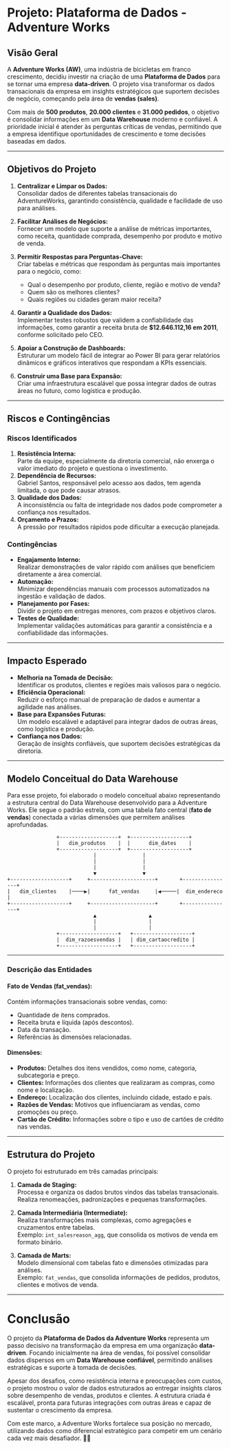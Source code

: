 # Projeto: Plataforma de Dados - Adventure Works

## **Visão Geral**
A **Adventure Works (AW)**, uma indústria de bicicletas em franco crescimento, decidiu investir na criação de uma **Plataforma de Dados** para se tornar uma empresa **data-driven**. O projeto visa transformar os dados transacionais da empresa em insights estratégicos que suportem decisões de negócio, começando pela área de **vendas (sales)**. 

Com mais de **500 produtos**, **20.000 clientes** e **31.000 pedidos**, o objetivo é consolidar informações em um **Data Warehouse** moderno e confiável. A prioridade inicial é atender às perguntas críticas de vendas, permitindo que a empresa identifique oportunidades de crescimento e tome decisões baseadas em dados.

---

## **Objetivos do Projeto**

1. **Centralizar e Limpar os Dados:**  
   Consolidar dados de diferentes tabelas transacionais do AdventureWorks, garantindo consistência, qualidade e facilidade de uso para análises.

2. **Facilitar Análises de Negócios:**  
   Fornecer um modelo que suporte a análise de métricas importantes, como receita, quantidade comprada, desempenho por produto e motivo de venda.

3. **Permitir Respostas para Perguntas-Chave:**  
   Criar tabelas e métricas que respondam às perguntas mais importantes para o negócio, como:
   - Qual o desempenho por produto, cliente, região e motivo de venda?
   - Quem são os melhores clientes?
   - Quais regiões ou cidades geram maior receita?

4. **Garantir a Qualidade dos Dados:**  
   Implementar testes robustos que validem a confiabilidade das informações, como garantir a receita bruta de **$12.646.112,16 em 2011**, conforme solicitado pelo CEO.

5. **Apoiar a Construção de Dashboards:**  
   Estruturar um modelo fácil de integrar ao Power BI para gerar relatórios dinâmicos e gráficos interativos que respondam a KPIs essenciais.

6. **Construir uma Base para Expansão:**  
   Criar uma infraestrutura escalável que possa integrar dados de outras áreas no futuro, como logística e produção.

---

## **Riscos e Contingências**

### **Riscos Identificados**
1. **Resistência Interna:**  
   Parte da equipe, especialmente da diretoria comercial, não enxerga o valor imediato do projeto e questiona o investimento.  
2. **Dependência de Recursos:**  
   Gabriel Santos, responsável pelo acesso aos dados, tem agenda limitada, o que pode causar atrasos.  
3. **Qualidade dos Dados:**  
   A inconsistência ou falta de integridade nos dados pode comprometer a confiança nos resultados.  
4. **Orçamento e Prazos:**  
   A pressão por resultados rápidos pode dificultar a execução planejada.

### **Contingências**
- **Engajamento Interno:**  
   Realizar demonstrações de valor rápido com análises que beneficiem diretamente a área comercial.  
- **Automação:**  
   Minimizar dependências manuais com processos automatizados na ingestão e validação de dados.  
- **Planejamento por Fases:**  
   Dividir o projeto em entregas menores, com prazos e objetivos claros.  
- **Testes de Qualidade:**  
   Implementar validações automáticas para garantir a consistência e a confiabilidade das informações.

---

## **Impacto Esperado**
- **Melhoria na Tomada de Decisão:**  
   Identificar os produtos, clientes e regiões mais valiosos para o negócio.  
- **Eficiência Operacional:**  
   Reduzir o esforço manual de preparação de dados e aumentar a agilidade nas análises.  
- **Base para Expansões Futuras:**  
   Um modelo escalável e adaptável para integrar dados de outras áreas, como logística e produção.  
- **Confiança nos Dados:**  
   Geração de insights confiáveis, que suportem decisões estratégicas da diretoria.
---

## **Modelo Conceitual do Data Warehouse**

Para esse projeto, foi elaborado o modelo conceitual abaixo representando a estrutura central do Data Warehouse desenvolvido para a Adventure Works. Ele segue o padrão estrela, com uma tabela fato central (**fato de vendas**) conectada a várias dimensões que permitem análises aprofundadas.

```plaintext
                +-------------------+  +-------------------+   
                |   dim_produtos    |  |      dim_dates    |
                +-------------------+  +-------------------+
                            |               |
                            |               |
                            |               |
                            ▼               ▼
+-------------------+     +---------------------+       +----------------+
|   dim_clientes    |────▶|      fat_vendas     |◀─────|  dim_endereco  |
+-------------------+     +---------------------+       +----------------+
                            ▲                 ▲
                            |                 |
                            |                 |
                +-------------------+   +-------------------+
                |  dim_razoesvendas |   | dim_cartaocredito |
                +-------------------+   +-------------------+
```
---
### **Descrição das Entidades**

#### **Fato de Vendas (fat_vendas):**
Contém informações transacionais sobre vendas, como:
- Quantidade de itens comprados.
- Receita bruta e líquida (após descontos).
- Data da transação.
- Referências às dimensões relacionadas.

#### **Dimensões:**
- **Produtos:** Detalhes dos itens vendidos, como nome, categoria, subcategoria e preço.
- **Clientes:** Informações dos clientes que realizaram as compras, como nome e localização.
- **Endereço:** Localização dos clientes, incluindo cidade, estado e país.
- **Razões de Vendas:** Motivos que influenciaram as vendas, como promoções ou preço.
- **Cartão de Crédito:** Informações sobre o tipo e uso de cartões de crédito nas vendas.

---

## **Estrutura do Projeto**

O projeto foi estruturado em três camadas principais:

1. **Camada de Staging:**  
   Processa e organiza os dados brutos vindos das tabelas transacionais. Realiza renomeações, padronizações e pequenas transformações.

2. **Camada Intermediária (Intermediate):**  
   Realiza transformações mais complexas, como agregações e cruzamentos entre tabelas.  
   Exemplo: `int_salesreason_agg`, que consolida os motivos de venda em formato binário.

3. **Camada de Marts:**  
   Modelo dimensional com tabelas fato e dimensões otimizadas para análises.  
   Exemplo: `fat_vendas`, que consolida informações de pedidos, produtos, clientes e motivos de venda.

---

# **Conclusão**

O projeto da **Plataforma de Dados da Adventure Works** representa um passo decisivo na transformação da empresa em uma organização **data-driven**. Focando inicialmente na área de vendas, foi possível consolidar dados dispersos em um **Data Warehouse confiável**, permitindo análises estratégicas e suporte à tomada de decisões.

Apesar dos desafios, como resistência interna e preocupações com custos, o projeto mostrou o valor de dados estruturados ao entregar insights claros sobre desempenho de vendas, produtos e clientes. A estrutura criada é escalável, pronta para futuras integrações com outras áreas e capaz de sustentar o crescimento da empresa.

Com este marco, a Adventure Works fortalece sua posição no mercado, utilizando dados como diferencial estratégico para competir em um cenário cada vez mais desafiador. 🚴‍♂️
